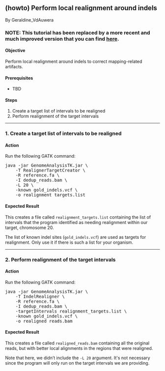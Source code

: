## (howto) Perform local realignment around indels

By Geraldine_VdAuwera

<h3>NOTE: This tutorial has been replaced by a more recent and much improved version that you can find <a rel="nofollow" href="https://www.broadinstitute.org/gatk/guide/article?id=7156">here</a>.</h3>

<h4>Objective</h4>

<p>Perform local realignment around indels to correct mapping-related artifacts.</p>

<h4>Prerequisites</h4>

<ul><li>TBD</li>
</ul><h4>Steps</h4>

<ol><li>Create a target list of intervals to be realigned</li>
<li>Perform realignment of the target intervals</li>
</ol><hr></hr><h3>1. Create a target list of intervals to be realigned</h3>

<h4>Action</h4>

<p>Run the following GATK command:</p>

<pre class="code codeBlock" spellcheck="false">java -jar GenomeAnalysisTK.jar \ 
    -T RealignerTargetCreator \ 
    -R reference.fa \ 
    -I dedup_reads.bam \ 
    -L 20 \ 
    -known gold_indels.vcf \ 
    -o realignment_targets.list
</pre>

<h4>Expected Result</h4>

<p>This creates a file called <code class="code codeInline" spellcheck="false">realignment_targets.list</code> containing the list of intervals that the program identified as needing realignment within our target, chromosome 20.</p>

<p>The list of known indel sites (<code class="code codeInline" spellcheck="false">gold_indels.vcf</code>) are used as targets for realignment. Only use it if there is such a list for your organism.</p>

<hr></hr><h3>2. Perform realignment of the target intervals</h3>

<h4>Action</h4>

<p>Run the following GATK command:</p>

<pre class="code codeBlock" spellcheck="false">java -jar GenomeAnalysisTK.jar \ 
    -T IndelRealigner \ 
    -R reference.fa \ 
    -I dedup_reads.bam \ 
    -targetIntervals realignment_targets.list \ 
    -known gold_indels.vcf \ 
    -o realigned_reads.bam 
</pre>

<h4>Expected Result</h4>

<p>This creates a file called <code class="code codeInline" spellcheck="false">realigned_reads.bam</code> containing all the original reads, but with better local alignments in the regions that were realigned.</p>

<p>Note that here, we didn’t include the <code class="code codeInline" spellcheck="false">-L 20</code> argument. It's not necessary since the program will only run on the target intervals we are providing.</p>
